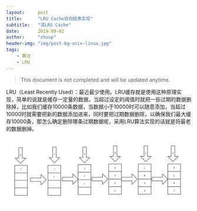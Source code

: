 ```yaml
---
layout:     post
title:      "LRU Cache双向链表实现"
subtitle:   "深LRU Cache"
date:       2019-09-02
author:     "zhoup"
header-img: "img/post-bg-unix-linux.jpg"
tags:
    - 算法
    - LRU
---
```


> This document is not completed and will be updated anytime.

LRU（Least Recently Used）：最近最少使用。LRU缓存就是使用这种原理实现，简单的说就是缓存一定量的数据，当超过设定的阈值时就把一些过期的数据删除掉，比如我们缓存10000条数据，当数据小于10000时可以随意添加，当超过10000时就需要把新的数据添加进来，同时要把过期数据删除，以确保我们最大缓存10000条，那怎么确定删除哪条过期数据呢，采用LRU算法实现的话就是将最老的数据删掉。

![LRUCache](https://github.com/zhou191101/draw/blob/master/lru/LRUCache.jpg)